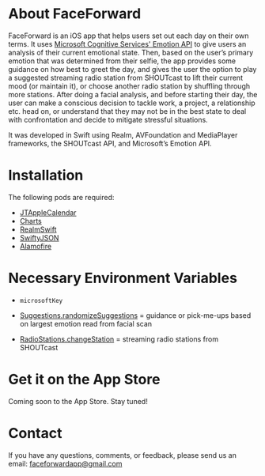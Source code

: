 # About FaceForward
FaceForward is an iOS app that helps users set out each day on their own terms. It uses [Microsoft Cognitive Services' Emotion API](https://www.microsoft.com/cognitive-services/en-us/emotion-api) to give users an analysis of their current emotional state. Then, based on the user’s primary emotion that was determined from their selfie, the app provides some guidance on how best to greet the day, and gives the user the option to play a suggested streaming radio station from SHOUTcast to lift their current mood (or maintain it), or choose another radio station by shuffling through more stations. After doing a facial analysis, and before starting their day, the user can make a conscious decision to tackle work, a project, a relationship etc. head on, or understand that they may not be in the best state to deal with confrontation and decide to mitigate stressful situations.

It was developed in Swift using Realm, AVFoundation and MediaPlayer frameworks, the SHOUTcast API, and Microsoft’s Emotion API. 

# Installation
The following pods are required:
* [JTAppleCalendar](https://cocoapods.org/pods/JTAppleCalendar)
* [Charts](https://cocoapods.org/pods/charts)
* [RealmSwift](https://cocoapods.org/pods/Realm)
* [SwiftyJSON](https://cocoapods.org/pods/SwiftyJSON)
* [Alamofire](https://cocoapods.org/pods/Alamofire)

# Necessary Environment Variables
* `microsoftKey`

* [Suggestions.randomizeSuggestions](../blob/master/FaceForward/SuggestionsViewController.swift) = guidance or pick-me-ups based on largest emotion read from facial scan
* [RadioStations.changeStation](../blob/master/FaceForward/RadioPlayer.swift) = streaming radio stations from SHOUTcast

# Get it on the App Store
Coming soon to the App Store. Stay tuned!

# Contact
If you have any questions, comments, or feedback, please send us an email: <faceforwardapp@gmail.com>